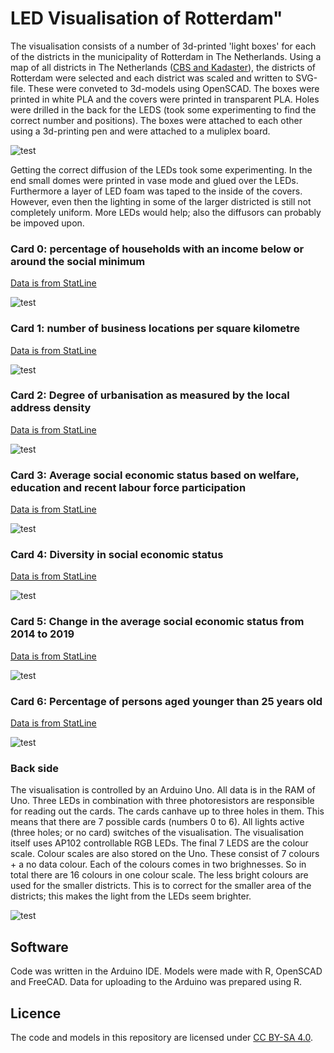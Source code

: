 # LED Visualisation of Rotterdam"


The visualisation consists of a number of 3d-printed 'light boxes' for each of the districts in the municipality of Rotterdam in The Netherlands. Using a map of all districts in The Netherlands ([CBS and Kadaster](https://www.cbs.nl/nl-nl/dossier/nederland-regionaal/geografische-data/wijk-en-buurtkaart-2020)), the districts of Rotterdam were selected and each district was scaled and written to SVG-file. These were conveted to 3d-models using OpenSCAD. The boxes were printed in white PLA and the covers were printed in transparent PLA. Holes were drilled in the back for the LEDS (took some experimenting to find the correct number and positions). The boxes were attached to each other using a 3d-printing pen and were attached to a muliplex board. 


![test](images/uit_small.jpg)

Getting the correct diffusion of the LEDs took some experimenting. In the end small domes were printed in vase mode and glued over the LEDs. Furthermore a layer of LED foam was taped to the inside of the covers. However, even then the lighting in some of the larger districted is still not completely uniform. More LEDs would help; also the diffusors can probably be impoved upon. 




### Card 0: percentage of households with an income below or around the social minimum

[Data is from StatLine](https://opendata.cbs.nl/statline/#/CBS/nl/dataset/84799NED/table?dl=77FE6)

![test](images/kaart0_small.jpg)




### Card 1: number of business locations per square kilometre

[Data is from StatLine](https://opendata.cbs.nl/statline/#/CBS/nl/dataset/84799NED/table?dl=77FE7)

![test](images/kaart1_small.jpg)




### Card 2: Degree of urbanisation as measured by the local address density

[Data is from StatLine](https://opendata.cbs.nl/statline/#/CBS/nl/dataset/84799NED/table?dl=77FE4)

![test](images/kaart2_small.jpg)





### Card 3: Average social economic status based on welfare, education and recent labour force participation

[Data is from StatLine](https://opendata.cbs.nl/statline/#/CBS/nl/dataset/85163NED/table?dl=77FD9)

![test](images/kaart3_small.jpg)




### Card 4: Diversity in social economic status

[Data is from StatLine](https://opendata.cbs.nl/statline/#/CBS/nl/dataset/85163NED/table?dl=77FD9)

![test](images/kaart4_small.jpg)



### Card 5: Change in the average social economic status from 2014 to 2019

[Data is from StatLine](https://opendata.cbs.nl/statline/#/CBS/nl/dataset/85163NED/table?dl=77FD9)

![test](images/kaart5_small.jpg)



### Card 6: Percentage of persons aged younger than 25 years old

[Data is from StatLine](https://opendata.cbs.nl/statline/#/CBS/nl/dataset/84799NED/table?dl=77FE8)

![test](images/kaart6_small.jpg)



### Back side

The visualisation is controlled by an Arduino Uno. All data is in the RAM of Uno. Three LEDs in combination with three photoresistors are responsible for reading out the cards. The cards canhave up to three holes in them. This means that there are 7 possible cards (numbers 0 to 6). All lights active (three holes; or no card) switches of the visualisation. The visualisation itself uses AP102 controllable RGB LEDs. The final 7 LEDS are the colour scale. Colour scales are also stored on the Uno. These consist of 7 colours + a no data colour. Each of the colours comes in two brighnesses. So in total there are 16 colours in one colour scale. The less bright colours are used for the smaller districts. This is to correct for the smaller area of the districts; this makes the light from the LEDs seem brighter. 

![test](images/achterkant_small.jpg)


## Software

Code was written in the Arduino IDE. Models were made with R, OpenSCAD and FreeCAD. Data for uploading to the Arduino was prepared using R.

## Licence

The code and models in this repository are licensed under [CC BY-SA 4.0](https://creativecommons.org/licenses/by-sa/4.0/).

